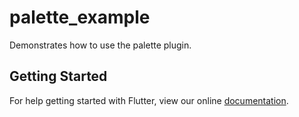 # palette_example

Demonstrates how to use the palette plugin.

## Getting Started

For help getting started with Flutter, view our online
[documentation](https://flutter.io/).
